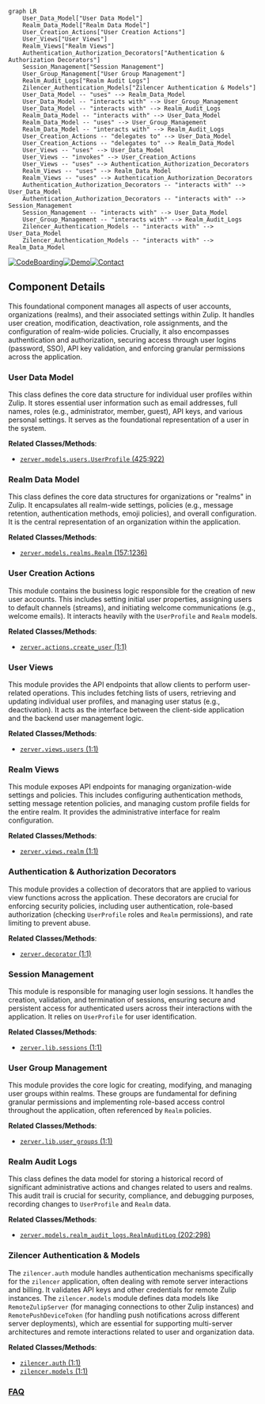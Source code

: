 ```mermaid
graph LR
    User_Data_Model["User Data Model"]
    Realm_Data_Model["Realm Data Model"]
    User_Creation_Actions["User Creation Actions"]
    User_Views["User Views"]
    Realm_Views["Realm Views"]
    Authentication_Authorization_Decorators["Authentication & Authorization Decorators"]
    Session_Management["Session Management"]
    User_Group_Management["User Group Management"]
    Realm_Audit_Logs["Realm Audit Logs"]
    Zilencer_Authentication_Models["Zilencer Authentication & Models"]
    User_Data_Model -- "uses" --> Realm_Data_Model
    User_Data_Model -- "interacts with" --> User_Group_Management
    User_Data_Model -- "interacts with" --> Realm_Audit_Logs
    Realm_Data_Model -- "interacts with" --> User_Data_Model
    Realm_Data_Model -- "uses" --> User_Group_Management
    Realm_Data_Model -- "interacts with" --> Realm_Audit_Logs
    User_Creation_Actions -- "delegates to" --> User_Data_Model
    User_Creation_Actions -- "delegates to" --> Realm_Data_Model
    User_Views -- "uses" --> User_Data_Model
    User_Views -- "invokes" --> User_Creation_Actions
    User_Views -- "uses" --> Authentication_Authorization_Decorators
    Realm_Views -- "uses" --> Realm_Data_Model
    Realm_Views -- "uses" --> Authentication_Authorization_Decorators
    Authentication_Authorization_Decorators -- "interacts with" --> User_Data_Model
    Authentication_Authorization_Decorators -- "interacts with" --> Session_Management
    Session_Management -- "interacts with" --> User_Data_Model
    User_Group_Management -- "interacts with" --> Realm_Audit_Logs
    Zilencer_Authentication_Models -- "interacts with" --> User_Data_Model
    Zilencer_Authentication_Models -- "interacts with" --> Realm_Data_Model
```
[![CodeBoarding](https://img.shields.io/badge/Generated%20by-CodeBoarding-9cf?style=flat-square)](https://github.com/CodeBoarding/GeneratedOnBoardings)[![Demo](https://img.shields.io/badge/Try%20our-Demo-blue?style=flat-square)](https://www.codeboarding.org/demo)[![Contact](https://img.shields.io/badge/Contact%20us%20-%20contact@codeboarding.org-lightgrey?style=flat-square)](mailto:contact@codeboarding.org)

## Component Details

This foundational component manages all aspects of user accounts, organizations (realms), and their associated settings within Zulip. It handles user creation, modification, deactivation, role assignments, and the configuration of realm-wide policies. Crucially, it also encompasses authentication and authorization, securing access through user logins (password, SSO), API key validation, and enforcing granular permissions across the application.

### User Data Model
This class defines the core data structure for individual user profiles within Zulip. It stores essential user information such as email addresses, full names, roles (e.g., administrator, member, guest), API keys, and various personal settings. It serves as the foundational representation of a user in the system.


**Related Classes/Methods**:

- <a href="https://github.com/zulip/zulip/blob/master/zerver/models/users.py#L425-L922" target="_blank" rel="noopener noreferrer">`zerver.models.users.UserProfile` (425:922)</a>


### Realm Data Model
This class defines the core data structures for organizations or "realms" in Zulip. It encapsulates all realm-wide settings, policies (e.g., message retention, authentication methods, emoji policies), and overall configuration. It is the central representation of an organization within the application.


**Related Classes/Methods**:

- <a href="https://github.com/zulip/zulip/blob/master/zerver/models/realms.py#L157-L1236" target="_blank" rel="noopener noreferrer">`zerver.models.realms.Realm` (157:1236)</a>


### User Creation Actions
This module contains the business logic responsible for the creation of new user accounts. This includes setting initial user properties, assigning users to default channels (streams), and initiating welcome communications (e.g., welcome emails). It interacts heavily with the `UserProfile` and `Realm` models.


**Related Classes/Methods**:

- <a href="https://github.com/zulip/zulip/blob/master/zerver/actions/create_user.py#L1-L1" target="_blank" rel="noopener noreferrer">`zerver.actions.create_user` (1:1)</a>


### User Views
This module provides the API endpoints that allow clients to perform user-related operations. This includes fetching lists of users, retrieving and updating individual user profiles, and managing user status (e.g., deactivation). It acts as the interface between the client-side application and the backend user management logic.


**Related Classes/Methods**:

- <a href="https://github.com/zulip/zulip/blob/master/zerver/views/users.py#L1-L1" target="_blank" rel="noopener noreferrer">`zerver.views.users` (1:1)</a>


### Realm Views
This module exposes API endpoints for managing organization-wide settings and policies. This includes configuring authentication methods, setting message retention policies, and managing custom profile fields for the entire realm. It provides the administrative interface for realm configuration.


**Related Classes/Methods**:

- <a href="https://github.com/zulip/zulip/blob/master/zerver/views/realm.py#L1-L1" target="_blank" rel="noopener noreferrer">`zerver.views.realm` (1:1)</a>


### Authentication & Authorization Decorators
This module provides a collection of decorators that are applied to various view functions across the application. These decorators are crucial for enforcing security policies, including user authentication, role-based authorization (checking `UserProfile` roles and `Realm` permissions), and rate limiting to prevent abuse.


**Related Classes/Methods**:

- <a href="https://github.com/zulip/zulip/blob/master/zerver/decorator.py#L1-L1" target="_blank" rel="noopener noreferrer">`zerver.decorator` (1:1)</a>


### Session Management
This module is responsible for managing user login sessions. It handles the creation, validation, and termination of sessions, ensuring secure and persistent access for authenticated users across their interactions with the application. It relies on `UserProfile` for user identification.


**Related Classes/Methods**:

- <a href="https://github.com/zulip/zulip/blob/master/zerver/lib/sessions.py#L1-L1" target="_blank" rel="noopener noreferrer">`zerver.lib.sessions` (1:1)</a>


### User Group Management
This module provides the core logic for creating, modifying, and managing user groups within realms. These groups are fundamental for defining granular permissions and implementing role-based access control throughout the application, often referenced by `Realm` policies.


**Related Classes/Methods**:

- <a href="https://github.com/zulip/zulip/blob/master/zerver/lib/user_groups.py#L1-L1" target="_blank" rel="noopener noreferrer">`zerver.lib.user_groups` (1:1)</a>


### Realm Audit Logs
This class defines the data model for storing a historical record of significant administrative actions and changes related to users and realms. This audit trail is crucial for security, compliance, and debugging purposes, recording changes to `UserProfile` and `Realm` data.


**Related Classes/Methods**:

- <a href="https://github.com/zulip/zulip/blob/master/zerver/models/realm_audit_logs.py#L202-L298" target="_blank" rel="noopener noreferrer">`zerver.models.realm_audit_logs.RealmAuditLog` (202:298)</a>


### Zilencer Authentication & Models
The `zilencer.auth` module handles authentication mechanisms specifically for the `zilencer` application, often dealing with remote server interactions and billing. It validates API keys and other credentials for remote Zulip instances. The `zilencer.models` module defines data models like `RemoteZulipServer` (for managing connections to other Zulip instances) and `RemotePushDeviceToken` (for handling push notifications across different server deployments), which are essential for supporting multi-server architectures and remote interactions related to user and organization data.


**Related Classes/Methods**:

- <a href="https://github.com/zulip/zulip/blob/master/zilencer/auth.py#L1-L1" target="_blank" rel="noopener noreferrer">`zilencer.auth` (1:1)</a>
- <a href="https://github.com/zulip/zulip/blob/master/zilencer/models.py#L1-L1" target="_blank" rel="noopener noreferrer">`zilencer.models` (1:1)</a>




### [FAQ](https://github.com/CodeBoarding/GeneratedOnBoardings/tree/main?tab=readme-ov-file#faq)